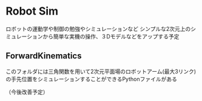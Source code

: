 # Robot Sim
ロボットの運動学や制御の勉強やシミュレーションなど
シンプルな2次元上のシミュレーションから簡単な実機の操作、３Dモデルなどをアップする予定

## ForwardKinematics
このフォルダには三角関数を用いて2次元平面場のロボットアーム(最大3リンク)の手先位置をシミュレーションすることができるPythonファイルがある

（今後改善予定）